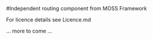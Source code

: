 #Independent routing component from MOSS Framework

For licence details see Licence.md

... more to come ...